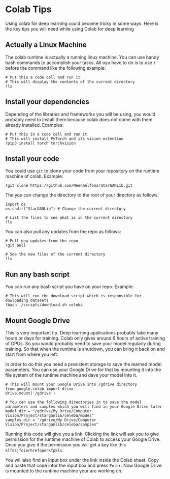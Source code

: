 # Colab Tips

Using colab for deep learning could become tricky in some ways. Here is the key tips you will need while using Colab for deep learning

## Actually a Linux Machine

The colab runtime is actually a running linux machine. You can use handy bash commands to accomplish your tasks. All oyu have to do is to use `!` before the command like the following example:

```
# Put this a code cell and run it
# This will display the contents of the current directory
!ls
```

## Install your dependencies

Depending of the libraries and frameworks you will be using, you would probably need to install them because colab does not come with them already installed. Examples:

```
# Put this in a code cell and run it
# This will install PyTorch and its vision extention
!pip3 install torch torchvision
```

## Install your code

You could use `git` to clone your code from your repository on the runtime machine of colab. Example:

```
!git clone https://github.com/MeenaAlfons/StarGANLib.git
```

The you can change the directory to the root of your directory as follows:

```
import os
os.chdir("StarGANLib") # Change the current directory

# List the files to see what is in the current directory
!ls
```

You can also pull any updates from the repo as follows:

```
# Pull new updates from the repo
!git pull

# See the new files of the current directory
!ls
```

## Run any bash script

You can run any bash script you have on your repo. Example:

```
# This will run the download script which is responsible for dowloading datasets
!bash ./scripts/download.sh celeba
```

## Mount Google Drive

This is very important tip. Deep learning applications probably take many hours or days for training. Colab only gives around 6 hours of active training of GPUs. So you would probably need to save your model regularly during training. So that when the runtime is shutdown, you can bring it back on and start from where you left.

In order to do this you need a presistent storage to save the learned model parameters. You can use your Google Drive for that by mounting it into the file system of the runtime machine and dave your model into it.

```
# This will mount your Google Drive into /gdrive directory
from google.colab import drive
drive.mount('/gdrive')

# You can use the following directories in to save the model parameters and samples which you will find in your Google Drive later
model_dir = "/gdrive/My Drive/Computer Vision/Project/starganlib/celeba/model"
samples_dir = "/gdrive/My Drive/Computer Vision/Project/starganlib/celeba/samples"
```

Running this code will give you a link. Clicking the link will ask you to give permission for the runtime machine of Colab to access your Google Drive. Once you give it the permission you will get a key like this `klfdsjfoierhrefoperkfpkls`.

You wil lalso find an input box under the link inside the Colab sheet. Copy and paste that code intor the input box and press `Enter`. Now Google Drive is mounted to the runtime machine your are working on.
